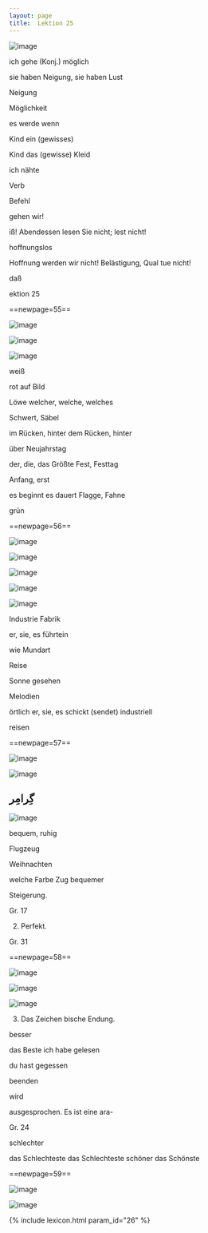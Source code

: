 ```yaml
---
layout: page
title:  Lektion 25
---
```



![image](/assets/s/057.png-06.png)

ich gehe (Konj.) möglich

sie haben Neigung, sie haben Lust

Neigung

Möglichkeit

es werde wenn

Kind ein (gewisses)

Kind das (gewisse) Kleid

ich nähte



Verb

Befehl

gehen wir!

iß! Abendessen lesen Sie nicht; lest nicht!

hoffnungslos

Hoffnung werden wir nicht! Belästigung, Qual tue nicht!

daß

ektion 25



==newpage=55==

![image](/assets/s/058.png-02.png)

![image](/assets/s/2col/058.png-03_1L.png)

![image](/assets/s/2col/058.png-03_2R.png)

weiß

rot auf Bild

Löwe welcher, welche, welches

Schwert, Säbel

im Rücken, hinter dem Rücken, hinter



über Neujahrstag

der, die, das Größte Fest, Festtag

Anfang, erst

es beginnt es dauert Flagge, Fahne

grün



==newpage=56==

![image](/assets/s/2col/059.png-02_1L.png)

![image](/assets/s/2col/059.png-02_2R.png)

![image](/assets/s/059.png-05.png)

![image](/assets/s/2col/059.png-09_1L.png)

![image](/assets/s/2col/059.png-09_2R.png)

Industrie Fabrik

er, sie, es führtein

wie Mundart

Reise



Sonne gesehen

Melodien

örtlich er, sie, es schickt (sendet) industriell

reisen



==newpage=57==

![image](/assets/s/2col/060.png-02_1L.png)

![image](/assets/s/2col/060.png-02_2R.png)

## گِرامِر

![image](/assets/s/060.png-04.png)

bequem, ruhig

Flugzeug

Weihnachten



welche Farbe Zug bequemer

Steigerung.

Gr. 17

2. Perfekt.

Gr. 31



==newpage=58==

![image](/assets/s/061.png-02.png)

![image](/assets/s/2col/061.png-08_1L.png)

![image](/assets/s/2col/061.png-08_2R.png)

3. Das Zeichen bische Endung.

besser

das Beste ich habe gelesen

du hast gegessen

beenden

wird



ausgesprochen. Es ist eine ara-

Gr. 24

schlechter

das Schlechteste das Schlechteste schöner das Schönste



==newpage=59==

![image](/assets/s/2col/062.png-02_1L.png)

![image](/assets/s/2col/062.png-02_2R.png)


{% include lexicon.html param_id="26" %}
